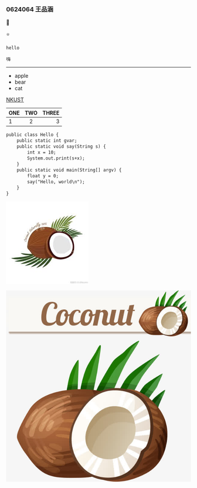 ### 0624064 王品涵

:chicken:

:star:

```
hello
```

`嗨`

****

* apple
* bear
* cat

[NKUST](https://www.nkust.edu.tw/)

|ONE    |TWO    |THREE  |
|:------|:-----:|------:|
|1      |2      |3      |

```
public class Hello {
    public static int gvar;
    public static void say(String s) {
        int x = 10;
        System.out.print(s+x);
    }
    public static void main(String[] argv) {
        float y = 0;
        say("Hello, world\n");
    }
}
```

![coconut](coconut.jpg "coconut")

[![THE COCONUT SONG](123.jpg)](https://youtu.be/w0AOGeqOnFY)

